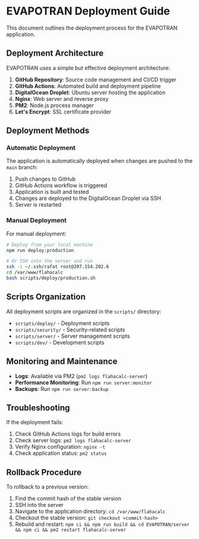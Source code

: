 # EVAPOTRAN Deployment Guide

This document outlines the deployment process for the EVAPOTRAN application.

## Deployment Architecture

EVAPOTRAN uses a simple but effective deployment architecture:

1. **GitHub Repository**: Source code management and CI/CD trigger
2. **GitHub Actions**: Automated build and deployment pipeline
3. **DigitalOcean Droplet**: Ubuntu server hosting the application
4. **Nginx**: Web server and reverse proxy
5. **PM2**: Node.js process manager
6. **Let's Encrypt**: SSL certificate provider

## Deployment Methods

### Automatic Deployment

The application is automatically deployed when changes are pushed to the `main` branch:

1. Push changes to GitHub
2. GitHub Actions workflow is triggered
3. Application is built and tested
4. Changes are deployed to the DigitalOcean Droplet via SSH
5. Server is restarted

### Manual Deployment

For manual deployment:

```bash
# Deploy from your local machine
npm run deploy:production

# Or SSH into the server and run
ssh -i ~/.ssh/rafat root@207.154.202.6
cd /var/www/flahacalc
bash scripts/deploy/production.sh
```

## Scripts Organization

All deployment scripts are organized in the `scripts/` directory:

- `scripts/deploy/` - Deployment scripts
- `scripts/security/` - Security-related scripts
- `scripts/server/` - Server management scripts
- `scripts/dev/` - Development scripts

## Monitoring and Maintenance

- **Logs**: Available via PM2 (`pm2 logs flahacalc-server`)
- **Performance Monitoring**: Run `npm run server:monitor`
- **Backups**: Run `npm run server:backup`

## Troubleshooting

If the deployment fails:

1. Check GitHub Actions logs for build errors
2. Check server logs: `pm2 logs flahacalc-server`
3. Verify Nginx configuration: `nginx -t`
4. Check application status: `pm2 status`

## Rollback Procedure

To rollback to a previous version:

1. Find the commit hash of the stable version
2. SSH into the server
3. Navigate to the application directory: `cd /var/www/flahacalc`
4. Checkout the stable version: `git checkout <commit-hash>`
5. Rebuild and restart: `npm ci && npm run build && cd EVAPOTRAN/server && npm ci && pm2 restart flahacalc-server`

